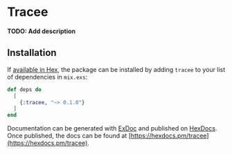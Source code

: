 # Tracee

**TODO: Add description**

## Installation

If [available in Hex](https://hex.pm/docs/publish), the package can be installed
by adding `tracee` to your list of dependencies in `mix.exs`:

```elixir
def deps do
  [
    {:tracee, "~> 0.1.0"}
  ]
end
```

Documentation can be generated with [ExDoc](https://github.com/elixir-lang/ex_doc)
and published on [HexDocs](https://hexdocs.pm). Once published, the docs can
be found at [https://hexdocs.pm/tracee](https://hexdocs.pm/tracee).

